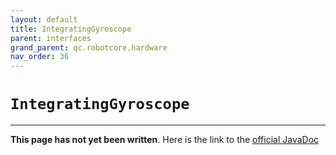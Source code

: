 ```yaml
---
layout: default
title: IntegratingGyroscope
parent: interfaces
grand_parent: qc.robotcore.hardware
nav_order: 36
---
```

# `IntegratingGyroscope`
---
**This page has not yet been written**. Here is the link to the [official JavaDoc](https://ftctechnh.github.io/ftc_app/doc/javadoc/com/qualcomm/robotcore/hardware/IntegratingGyroscope.html)
        